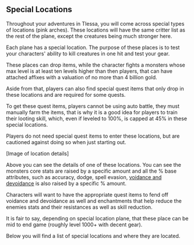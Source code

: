 ## Special Locations

Throughout your adventures in Tlessa, you will come across special types of locations (pink arches). These locations 
will have the same critter list as the rest of the plane, except the creatures being much stronger here.

Each plane has a special location. The purpose of these places is to test your characters' ability to kill creatures in one hit and test your gear.

These places can drop items, while the character fights a monsters whose max level is at least ten levels higher than then players, that can
have attached affixes with a valuation of no more than 4 billion gold.

Aside from that, players can also find special quest items that only drop in these locations and are required for some quests.

To get these quest items, players cannot be using auto battle, they must manually farm the items, that is why it is a good idea for players to train their looting skill,
which, even if leveled to 100%, is capped at 45% in these special locations.

Players do not need special quest items to enter these locations, but are cautioned against doing so when just starting out.

[Image of location details]

Above you can see the details of one of these locations. You can see the monsters core stats are raised by a specific amount and all the % base attributes,
such as accuracy, dodge, spell evasion, [voidance and devoidance](/information/voidance) is also raised by a specific % amount.

Characters will want to have the appropriate quest items to fend off voidance and devoidance as well and enchantments that help reduce the enemies stats
and their resistances as well as skill reduction.

It is fair to say, depending on special location plane, that these place can be mid to end game (roughly level 1000+ with decent gear).

Below you will find a list of special locations and where they are located.
